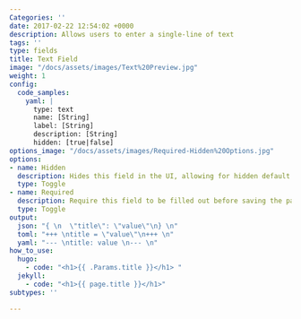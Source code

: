 ```yaml
---
Categories: ''
date: 2017-02-22 12:54:02 +0000
description: Allows users to enter a single-line of text
tags: ''
type: fields
title: Text Field
image: "/docs/assets/images/Text%20Preview.jpg"
weight: 1
config:
  code_samples:
    yaml: |
      type: text
      name: [String]
      label: [String]
      description: [String] 
      hidden: [true|false]
options_image: "/docs/assets/images/Required-Hidden%20Options.jpg"
options:
- name: Hidden
  description: Hides this field in the UI, allowing for hidden default values.
  type: Toggle
- name: Required
  description: Require this field to be filled out before saving the page.
  type: Toggle
output:
  json: "{ \n  \"title\": \"value\"\n} \n"
  toml: "+++ \ntitle = \"value\"\n+++ \n"
  yaml: "--- \ntitle: value \n--- \n"
how_to_use:
  hugo: 
    - code: "<h1>{{ .Params.title }}</h1> "
  jekyll: 
    - code: "<h1>{{ page.title }}</h1>"
subtypes: ''

---
```

